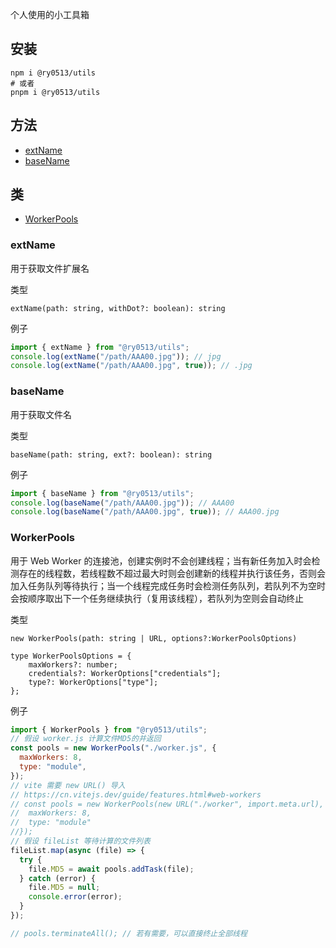 个人使用的小工具箱

## 安装

```shell
npm i @ry0513/utils
# 或者
pnpm i @ry0513/utils
```

## 方法

- [extName](#extName)
- [baseName](#baseName)

## 类

- [WorkerPools](#WorkerPools)

### extName

用于获取文件扩展名

类型

```
extName(path: string, withDot?: boolean): string
```

例子

```js
import { extName } from "@ry0513/utils";
console.log(extName("/path/AAA00.jpg")); // jpg
console.log(extName("/path/AAA00.jpg", true)); // .jpg
```

### baseName

用于获取文件名

类型

```
baseName(path: string, ext?: boolean): string
```

例子

```js
import { baseName } from "@ry0513/utils";
console.log(baseName("/path/AAA00.jpg")); // AAA00
console.log(baseName("/path/AAA00.jpg", true)); // AAA00.jpg
```

### WorkerPools

用于 Web Worker 的连接池，创建实例时不会创建线程；当有新任务加入时会检测存在的线程数，若线程数不超过最大时则会创建新的线程并执行该任务，否则会加入任务队列等待执行；当一个线程完成任务时会检测任务队列，若队列不为空时会按顺序取出下一个任务继续执行（复用该线程），若队列为空则会自动终止

类型

```
new WorkerPools(path: string | URL, options?:WorkerPoolsOptions)

type WorkerPoolsOptions = {
    maxWorkers?: number;
    credentials?: WorkerOptions["credentials"];
    type?: WorkerOptions["type"];
};
```

例子

```js
import { WorkerPools } from "@ry0513/utils";
// 假设 worker.js 计算文件MD5的并返回
const pools = new WorkerPools("./worker.js", {
  maxWorkers: 8,
  type: "module",
});
// vite 需要 new URL() 导入
// https://cn.vitejs.dev/guide/features.html#web-workers
// const pools = new WorkerPools(new URL("./worker", import.meta.url), {
//  maxWorkers: 8,
//  type: "module"
//});
// 假设 fileList 等待计算的文件列表
fileList.map(async (file) => {
  try {
    file.MD5 = await pools.addTask(file);
  } catch (error) {
    file.MD5 = null;
    console.error(error);
  }
});

// pools.terminateAll(); // 若有需要，可以直接终止全部线程
```
